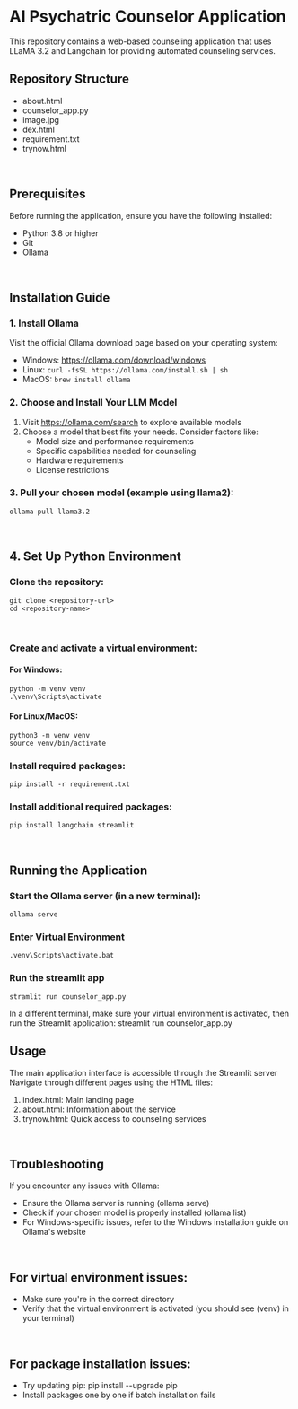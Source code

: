 # AI Psychatric Counselor Application

This repository contains a web-based counseling application that uses LLaMA 3.2 and Langchain for providing automated counseling services.

## Repository Structure

- about.html
- counselor_app.py
- image.jpg
- dex.html
- requirement.txt
- trynow.html
<br />

## Prerequisites

Before running the application, ensure you have the following installed:
- Python 3.8 or higher
- Git
- Ollama
 <br />
  

## Installation Guide

### 1. Install Ollama

Visit the official Ollama download page based on your operating system:
- Windows: https://ollama.com/download/windows
- Linux: `curl -fsSL https://ollama.com/install.sh | sh`
- MacOS: `brew install ollama`

### 2. Choose and Install Your LLM Model

1. Visit https://ollama.com/search to explore available models
2. Choose a model that best fits your needs. Consider factors like:
   - Model size and performance requirements
   - Specific capabilities needed for counseling
   - Hardware requirements
   - License restrictions

### 3. Pull your chosen model (example using llama2):
```
ollama pull llama3.2
```
<br />


## 4. Set Up Python Environment

### Clone the repository:
```
git clone <repository-url>
cd <repository-name>
```
<br />

### Create and activate a virtual environment:

#### For Windows:
```
python -m venv venv
.\venv\Scripts\activate
```


#### For Linux/MacOS:
```
python3 -m venv venv
source venv/bin/activate
```

### Install required packages:
```
pip install -r requirement.txt
```

### Install additional required packages:
```
pip install langchain streamlit
```
<br />


## Running the Application

### Start the Ollama server (in a new terminal):
```
ollama serve
```

### Enter Virtual Environment
```
.venv\Scripts\activate.bat
```

### Run the streamlit app
```
stramlit run counselor_app.py
```

In a different terminal, make sure your virtual environment is activated, then run the Streamlit application:
streamlit run counselor_app.py
<br />


## Usage

The main application interface is accessible through the Streamlit server
Navigate through different pages using the HTML files:

1. index.html: Main landing page
2. about.html: Information about the service
3. trynow.html: Quick access to counseling services
<br />


## Troubleshooting

If you encounter any issues with Ollama:

- Ensure the Ollama server is running (ollama serve)
- Check if your chosen model is properly installed (ollama list)
- For Windows-specific issues, refer to the Windows installation guide on Ollama's website
<br />

## For virtual environment issues:

- Make sure you're in the correct directory
- Verify that the virtual environment is activated (you should see (venv) in your terminal)
<br />

## For package installation issues:

- Try updating pip: pip install --upgrade pip
- Install packages one by one if batch installation fails


